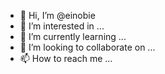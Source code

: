 - 👋 Hi, I’m @einobie
- 👀 I’m interested in ...
- 🌱 I’m currently learning ...
- 💞️ I’m looking to collaborate on ...
- 📫 How to reach me ...

<!---
einobie/einobie is a ✨ special ✨ repository because its `README.md` (this file) appears on your GitHub profile.
You can click the Preview link to take a look at your changes.
--->
